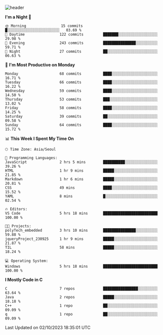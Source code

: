 
![header](https://capsule-render.vercel.app/api?type=slice&color=323C73&height=100&section=header&text=Hi!%20I'm%20Min-hee&fontSize=90&animation=twinkling&fontColor=D5C2EE)


<!--START_SECTION:waka-->
**I'm a Night 🦉** 

```text
🌞 Morning                15 commits          █░░░░░░░░░░░░░░░░░░░░░░░░   03.69 % 
🌆 Daytime                122 commits         ███████░░░░░░░░░░░░░░░░░░   29.98 % 
🌃 Evening                243 commits         ███████████████░░░░░░░░░░   59.71 % 
🌙 Night                  27 commits          ██░░░░░░░░░░░░░░░░░░░░░░░   06.63 % 
```
📅 **I'm Most Productive on Monday** 

```text
Monday                   68 commits          ████░░░░░░░░░░░░░░░░░░░░░   16.71 % 
Tuesday                  66 commits          ████░░░░░░░░░░░░░░░░░░░░░   16.22 % 
Wednesday                59 commits          ████░░░░░░░░░░░░░░░░░░░░░   14.50 % 
Thursday                 53 commits          ███░░░░░░░░░░░░░░░░░░░░░░   13.02 % 
Friday                   58 commits          ████░░░░░░░░░░░░░░░░░░░░░   14.25 % 
Saturday                 39 commits          ██░░░░░░░░░░░░░░░░░░░░░░░   09.58 % 
Sunday                   64 commits          ████░░░░░░░░░░░░░░░░░░░░░   15.72 % 
```


📊 **This Week I Spent My Time On** 

```text
🕑︎ Time Zone: Asia/Seoul

💬 Programming Languages: 
JavaScript               2 hrs 5 mins        ██████████░░░░░░░░░░░░░░░   39.26 % 
HTML                     1 hr 9 mins         █████░░░░░░░░░░░░░░░░░░░░   21.85 % 
Markdown                 1 hr 6 mins         █████░░░░░░░░░░░░░░░░░░░░   20.81 % 
CSS                      49 mins             ████░░░░░░░░░░░░░░░░░░░░░   15.52 % 
YAML                     8 mins              █░░░░░░░░░░░░░░░░░░░░░░░░   02.54 % 

🔥 Editors: 
VS Code                  5 hrs 18 mins       █████████████████████████   100.00 % 

🐱‍💻 Projects: 
polyTech_embedded        3 hrs 10 mins       ███████████████░░░░░░░░░░   59.88 % 
jqueryProject_230925     1 hr 9 mins         █████░░░░░░░░░░░░░░░░░░░░   21.87 % 
TIL                      58 mins             █████░░░░░░░░░░░░░░░░░░░░   18.24 % 

💻 Operating System: 
Windows                  5 hrs 18 mins       █████████████████████████   100.00 % 
```

**I Mostly Code in C** 

```text
C                        7 repos             ████████████████░░░░░░░░░   63.64 % 
Java                     2 repos             █████░░░░░░░░░░░░░░░░░░░░   18.18 % 
C++                      1 repo              ██░░░░░░░░░░░░░░░░░░░░░░░   09.09 % 
q                        1 repo              ██░░░░░░░░░░░░░░░░░░░░░░░   09.09 % 
```




 Last Updated on 02/10/2023 18:35:01 UTC
<!--END_SECTION:waka-->










<!-- 깃허브 프로필 스탯 오류 https://80000coding.oopy.io/c4235590-9033-49b3-943c-f8b6c1bfbc36 --!>

 <!--
**Minhee713/Minhee713** is a ✨ _special_ ✨ repository because its `README.md` (this file) appears on your GitHub profile.

Here are some ideas to get you started:

- 🔭 I’m currently working on ...
- 🌱 I’m currently learning ...
- 👯 I’m looking to collaborate on ...
- 🤔 I’m looking for help with ...
- 💬 Ask me about ...
- 📫 How to reach me: ...
- 😄 Pronouns: ...
- ⚡ Fun fact: ...
-->
